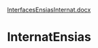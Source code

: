 [InterfacesEnsiasInternat.docx](https://github.com/nadas123x/InternatEnsias/files/9646720/InterfacesEnsiasInternat.docx)
# InternatEnsias
